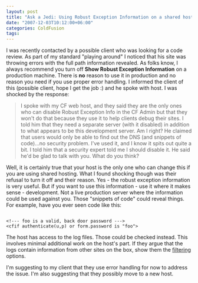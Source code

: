 ```yaml
---
layout: post
title: "Ask a Jedi: Using Robust Exception Information on a shared host"
date: "2007-12-03T10:12:00+06:00"
categories: ColdFusion 
tags: 
---
```


I was recently contacted by a possible client who was looking for a code review. As part of my standard "playing around" I noticed that his site was throwing errors with the full path information revealed. As folks know, I always recommend you turn off <b>Show Robust Exception Information</b> on a production machine. There is <b>no</b> reason to use it in production and no reason you need if you use proper error handling. I informed the client of this (possible client, hope I get the job :) and he spoke with host. I was shocked by the response:

<blockquote>
<p>
I spoke with my CF web host, and they said they are the only ones who can disable Robust Exception Info in the CF Admin but that they won't do that because they use it to help clients debug their sites. I told him that they need a separate server (with it disabled) in addition to what appears to be this development server. Am I right? He claimed that users would only be able to find out the DNS (and snippets of code)...no security problem. I've used it, and I know it spits out quite a bit. I told him that a security expert told me I should disable it. He said he'd be glad to talk with you. What do you think?
</p>
</blockquote>

Well, it is certainly true that your host is the only one who can change this if you are using shared hosting. What I found shocking though was their refusal to turn it off and their reason. Yes - the robust exception information is very useful. But if you want to use this information - use it where it makes sense - development. Not a live production server where the information could be used against you. Those "snippets of code" could reveal things. For example, have you ever seen code like this:

<code>
&lt;!--- foo is a valid, back door password ---&gt;
&lt;cfif authenticate(u,p) or form.password is "foo"&gt;
</code>

The host has access to the log files. Those could be checked instead. This involves minimal additional work on the host's part. If they argue that the logs contain information from other sites on the box, show them the <a href="http://www.raymondcamden.com/index.cfm/2007/4/3/Did-you-know-about-the-Log-Viewer-Filter">filtering</a> options.

I'm suggesting to my client that they use error handling for now to address the issue. I'm also suggesting that they possibly move to a new host.